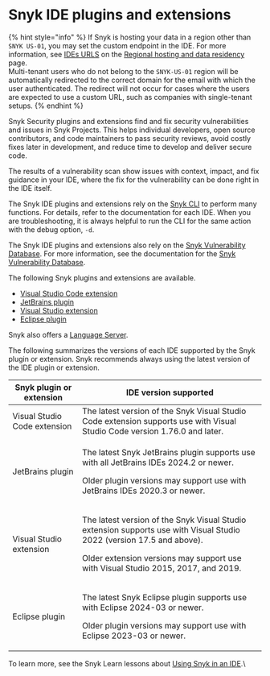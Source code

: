 # Snyk IDE plugins and extensions

{% hint style="info" %}
If Snyk is hosting your data in a region other than `SNYK US-01`, you may set the custom endpoint in the IDE. For more information, see [IDEs URLS](../../working-with-snyk/regional-hosting-and-data-residency.md#ides-urls) on the [Regional hosting and data residency](../../working-with-snyk/regional-hosting-and-data-residency.md) page.\
Multi-tenant users who do not belong to the `SNYK-US-01` region will be automatically redirected to the correct domain for the email with which the user authenticated. The redirect will not occur for cases where the users are expected to use a custom URL, such as companies with single-tenant setups.
{% endhint %}

Snyk Security plugins and extensions find and fix security vulnerabilities and issues in Snyk Projects. This helps individual developers, open source contributors, and code maintainers to pass security reviews, avoid costly fixes later in development, and reduce time to develop and deliver secure code.

The results of a vulnerability scan show issues with context, impact, and fix guidance in your IDE, where the fix for the vulnerability can be done right in the IDE itself.

The Snyk IDE plugins and extensions rely on the [Snyk CLI](../snyk-cli/) to perform many functions. For details, refer to the documentation for each IDE.  When you are troubleshooting, it is always helpful to run the CLI for the same action with the debug option, `-d`.

The Snyk IDE plugins and extensions also rely on the [Snyk Vulnerability Database](https://security.snyk.io/). For more information, see the documentation for the [Snyk Vulnerability Database](../../scan-with-snyk/snyk-open-source/manage-vulnerabilities/snyk-vulnerability-database.md).

The following Snyk plugins and extensions are available.

* [Visual Studio Code extension](visual-studio-code-extension/)
* [JetBrains plugin](jetbrains-plugin/)
* [Visual Studio extension](visual-studio-extension/)
* [Eclipse plugin](eclipse-plugin/)

Snyk also offers a [Language Server](snyk-language-server/).&#x20;

The following summarizes the versions of each IDE supported by the Snyk plugin or extension. Snyk recommends always using the latest version of the IDE plugin or extension.

| Snyk plugin or extension     | IDE version supported                                                                                                                                                                                                |
| ---------------------------- | -------------------------------------------------------------------------------------------------------------------------------------------------------------------------------------------------------------------- |
| Visual Studio Code extension | The latest version of the Snyk Visual Studio Code extension supports use with Visual Studio Code version 1.76.0 and later.                                                                                           |
| JetBrains plugin             | <p>The latest Snyk JetBrains plugin supports use with all JetBrains IDEs 2024.2 or newer.</p><p>Older plugin versions may support use with JetBrains IDEs 2020.3 or newer.</p>                                       |
| Visual Studio extension      | <p>The latest version of the Snyk Visual Studio extension supports use with Visual Studio 2022 (version 17.5 and above).</p><p>Older extension versions may support use with Visual Studio 2015, 2017, and 2019.</p> |
| Eclipse plugin               | <p>The latest Snyk Eclipse plugin supports use with Eclipse 2024-03 or newer.</p><p>Older plugin versions may support use with Eclipse 2023-03 or newer.</p>                                                         |

To learn more, see the Snyk Learn lessons about [Using Snyk in an IDE](https://learn.snyk.io/lesson/snyk-in-an-ide/?ecosystem=general).\
